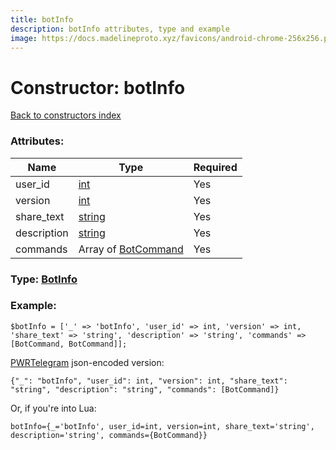 ```yaml
---
title: botInfo
description: botInfo attributes, type and example
image: https://docs.madelineproto.xyz/favicons/android-chrome-256x256.png
---
```

# Constructor: botInfo  
[Back to constructors index](index.md)



### Attributes:

| Name     |    Type       | Required |
|----------|---------------|----------|
|user\_id|[int](../types/int.md) | Yes|
|version|[int](../types/int.md) | Yes|
|share\_text|[string](../types/string.md) | Yes|
|description|[string](../types/string.md) | Yes|
|commands|Array of [BotCommand](../types/BotCommand.md) | Yes|



### Type: [BotInfo](../types/BotInfo.md)


### Example:

```
$botInfo = ['_' => 'botInfo', 'user_id' => int, 'version' => int, 'share_text' => 'string', 'description' => 'string', 'commands' => [BotCommand, BotCommand]];
```  

[PWRTelegram](https://pwrtelegram.xyz) json-encoded version:

```
{"_": "botInfo", "user_id": int, "version": int, "share_text": "string", "description": "string", "commands": [BotCommand]}
```


Or, if you're into Lua:  


```
botInfo={_='botInfo', user_id=int, version=int, share_text='string', description='string', commands={BotCommand}}

```


